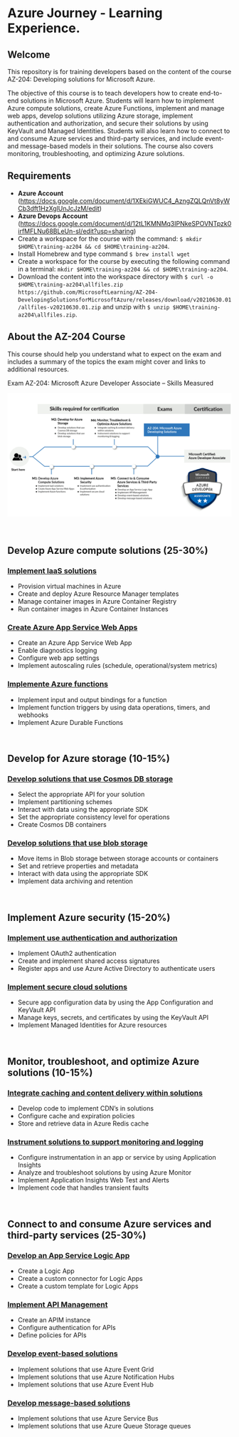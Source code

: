 # Azure Journey - Learning Experience.

## Welcome

This repository is for training developers based on the content of the course AZ-204: Developing solutions for Microsoft Azure.

The objective of this course is to teach developers how to create end-to-end solutions in Microsoft Azure. Students will learn how to implement Azure compute solutions, create Azure Functions, implement and manage web apps, develop solutions utilizing Azure storage, implement authentication and authorization, and secure their solutions by using KeyVault and Managed Identities. Students will also learn how to connect to and consume Azure services and third-party services, and include event- and message-based models in their solutions. The course also covers monitoring, troubleshooting, and optimizing Azure solutions.

## Requirements

- **Azure Account** (https://docs.google.com/document/d/1XEkiGWUC4_AzngZQLQnVt8yWCb3dft1HzXglUnJcJzM/edit)
- **Azure Devops Account** (https://docs.google.com/document/d/12tL1KMNMq3IPNkeSPOVNTpzk0irfMFLNu68BLeUn-sI/edit?usp=sharing)
- Create a workspace for the course with the command: `$ mkdir $HOME\training-az204 && cd $HOME\training-az204`.
- Install Homebrew and type command `$ brew install wget` 
- Create a workspace for the course by executing the following command in a terminal: `mkdir $HOME\training-az204 && cd $HOME\training-az204`.
- Download the content into the workspace directory with `$ curl -o $HOME\training-az204\allfiles.zip https://github.com/MicrosoftLearning/AZ-204-DevelopingSolutionsforMicrosoftAzure/releases/download/v20210630.01/allfiles-v20210630.01.zip` and unzip with `$ unzip $HOME\training-az204\allfiles.zip`.

## About the AZ-204 Course

This course should help you understand what to expect on the exam and includes a summary of the topics the exam might cover and links to additional resources.

Exam AZ-204: Microsoft Azure Developer Associate – Skills Measured

![alt text](images/az204_skills.png)

<br>

## Develop Azure compute solutions (25-30%)

### [Implement IaaS solutions](M1/Implement%20Iaas%20solutions/README.md)

  * Provision virtual machines in Azure
  * Create and deploy Azure Resource Manager templates
  * Manage container images in Azure Container Registry
  * Run container images in Azure Container Instances

### [Create Azure App Service Web Apps](M1/Create%20Azure%20App%20Service%20Web%20Apps/README.md)

  * Create an Azure App Service Web App
  * Enable diagnostics logging
  * Configure web app settings
  * Implement autoscaling rules (schedule, operational/system metrics)

### [Implemente Azure functions](M1/Implement%20Azure%20functions/README.md)

  * Implement input and output bindings for a function
  * Implement function triggers by using data operations, timers, and webhooks
  * Implement Azure Durable Functions

<br>

## Develop for Azure storage (10-15%)

### [Develop solutions that use Cosmos DB storage](M2/Develop%20solutions%20that%20use%20Cosmos%20DB%20storage/README.md)

  * Select the appropriate API for your solution
  * Implement partitioning schemes
  * Interact with data using the appropriate SDK
  * Set the appropriate consistency level for operations
  * Create Cosmos DB containers

### [Develop solutions that use blob storage](M2/Develop%20solutions%20that%20use%20blob%20storage/README.md)

  * Move items in Blob storage between storage accounts or containers
  * Set and retrieve properties and metadata
  * Interact with data using the appropriate SDK
  * Implement data archiving and retention

<br>

## Implement Azure security (15-20%)

### [Implement use authentication and authorization](M3/Implement%20use%20authentication%20and%20authorization/README.md)

  * Implement OAuth2 authentication
  * Create and implement shared access signatures
  * Register apps and use Azure Active Directory to authenticate users

### [Implement secure cloud solutions](M3/Implement%20secure%20cloud%20solutions/README.md)

  * Secure app configuration data by using the App Configuration and KeyVault API
  * Manage keys, secrets, and certificates by using the KeyVault API
  * Implement Managed Identities for Azure resources

<br>

## Monitor, troubleshoot, and optimize Azure solutions (10-15%)

### [Integrate caching and content delivery within solutions](M4/Integrate%20caching%20and%20content%20delivery%20within%20solutions/README.md)

  * Develop code to implement CDN’s in solutions
  * Configure cache and expiration policies
  * Store and retrieve data in Azure Redis cache

### [Instrument solutions to support monitoring and logging](M4/Instrument%20solutions%20to%20support%20monitoring%20and%20logging/README.md)

  * Configure instrumentation in an app or service by using Application Insights
  * Analyze and troubleshoot solutions by using Azure Monitor
  * Implement Application Insights Web Test and Alerts
  * Implement code that handles transient faults

<br>

## Connect to and consume Azure services and third-party services (25-30%)

### [Develop an App Service Logic App](M5/Develop%20an%20App%20Service%20Logic%20App/README.md)

  * Create a Logic App
  * Create a custom connector for Logic Apps
  * Create a custom template for Logic Apps

### [Implement API Management](M5/Implement%20API%20Management/README.md)

  * Create an APIM instance
  * Configure authentication for APIs
  * Define policies for APIs

### [Develop event-based solutions](M5/Develop%20event-based%20solutions/README.md)

  * Implement solutions that use Azure Event Grid
  * Implement solutions that use Azure Notification Hubs
  * Implement solutions that use Azure Event Hub

### [Develop message-based solutions](M5/Develop%20message-based%20solutions/README.md)

  * Implement solutions that use Azure Service Bus
  * Implement solutions that use Azure Queue Storage queues
